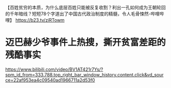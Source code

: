 
【百姓贫穷的本质，为什么底层百姓只能被反复收割？利出一孔如何成为王朝轮回的千年暗线？短短78个字道出了中国古代政治制度的精髓，令人毛骨悚然-哔哩哔哩】 https://b23.tv/ziRTowm



# 迈巴赫少爷事件上热搜，撕开贫富差距的残酷事实
https://www.bilibili.com/video/BV1AT421r7Ys/?spm_id_from=333.788.top_right_bar_window_history.content.click&vd_source=22af953ea4c09540ad1966711a2d53f0
